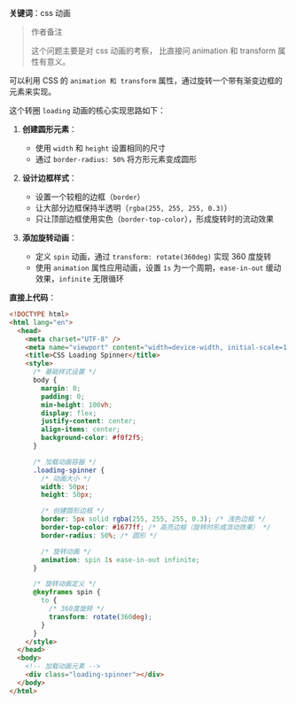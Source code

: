 **关键词**：css 动画

> 作者备注
>
> 这个问题主要是对 css 动画的考察， 比直接问 animation 和 transform 属性有意义。

可以利用 CSS 的 `animation 和 transform` 属性，通过旋转一个带有渐变边框的元素来实现。

这个转圈 `loading` 动画的核心实现思路如下：

1. **创建圆形元素**：

   - 使用 `width` 和 `height` 设置相同的尺寸
   - 通过 `border-radius: 50%` 将方形元素变成圆形

2. **设计边框样式**：

   - 设置一个较粗的边框（`border`）
   - 让大部分边框保持半透明（`rgba(255, 255, 255, 0.3)`）
   - 只让顶部边框使用实色（`border-top-color`），形成旋转时的流动效果

3. **添加旋转动画**：
   - 定义 `spin` 动画，通过 `transform: rotate(360deg)` 实现 360 度旋转
   - 使用 `animation` 属性应用动画，设置 `1s` 为一个周期，`ease-in-out` 缓动效果，`infinite` 无限循环

**直接上代码**：

```html
<!DOCTYPE html>
<html lang="en">
  <head>
    <meta charset="UTF-8" />
    <meta name="viewport" content="width=device-width, initial-scale=1.0" />
    <title>CSS Loading Spinner</title>
    <style>
      /* 基础样式设置 */
      body {
        margin: 0;
        padding: 0;
        min-height: 100vh;
        display: flex;
        justify-content: center;
        align-items: center;
        background-color: #f0f2f5;
      }

      /* 加载动画容器 */
      .loading-spinner {
        /* 动画大小 */
        width: 50px;
        height: 50px;

        /* 创建圆形边框 */
        border: 5px solid rgba(255, 255, 255, 0.3); /* 浅色边框 */
        border-top-color: #1677ff; /* 高亮边框（旋转时形成流动效果） */
        border-radius: 50%; /* 圆形 */

        /* 旋转动画 */
        animation: spin 1s ease-in-out infinite;
      }

      /* 旋转动画定义 */
      @keyframes spin {
        to {
          /* 360度旋转 */
          transform: rotate(360deg);
        }
      }
    </style>
  </head>
  <body>
    <!-- 加载动画元素 -->
    <div class="loading-spinner"></div>
  </body>
</html>
```
